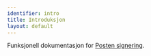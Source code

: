 ```yaml
---
identifier: intro
title: Introduksjon
layout: default
---
```


Funksjonell dokumentasjon for [Posten signering](https://signering.posten.no).
